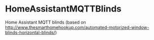 # HomeAssistantMQTTBlinds
Home Assistant MQTT blinds (based on http://www.thesmarthomehookup.com/automated-motorized-window-blinds-horizontal-blinds/)
